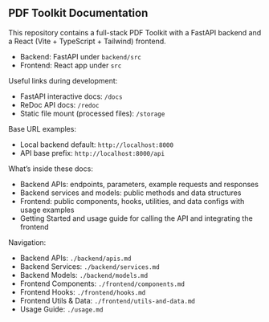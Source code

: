 ## PDF Toolkit Documentation

This repository contains a full-stack PDF Toolkit with a FastAPI backend and a React (Vite + TypeScript + Tailwind) frontend.

- Backend: FastAPI under `backend/src`
- Frontend: React app under `src`

Useful links during development:
- FastAPI interactive docs: `/docs`
- ReDoc API docs: `/redoc`
- Static file mount (processed files): `/storage`

Base URL examples:
- Local backend default: `http://localhost:8000`
- API base prefix: `http://localhost:8000/api`

What’s inside these docs:
- Backend APIs: endpoints, parameters, example requests and responses
- Backend services and models: public methods and data structures
- Frontend: public components, hooks, utilities, and data configs with usage examples
- Getting Started and usage guide for calling the API and integrating the frontend

Navigation:
- Backend APIs: `./backend/apis.md`
- Backend Services: `./backend/services.md`
- Backend Models: `./backend/models.md`
- Frontend Components: `./frontend/components.md`
- Frontend Hooks: `./frontend/hooks.md`
- Frontend Utils & Data: `./frontend/utils-and-data.md`
- Usage Guide: `./usage.md`

